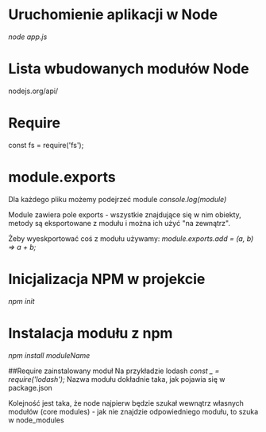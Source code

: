 # Uruchomienie aplikacji w Node
_node app.js_

# Lista wbudowanych modułów Node
nodejs.org/api/

# Require
const fs = require('fs');

# module.exports
Dla każdego pliku możemy podejrzeć module
_console.log(module)_

Module zawiera pole exports - wszystkie znajdujące się w nim obiekty, metody są eksportowane z modułu i można ich użyć "na zewnątrz".

Żeby wyeskportować coś z modułu używamy:
_module.exports.add = (a, b) => a + b;_

# Inicjalizacja NPM w projekcie
_npm init_

# Instalacja modułu z npm
_npm install moduleName_

##Require zainstalowany moduł
Na przykładzie lodash
*const _ = require('lodash');* 
Nazwa modułu dokładnie taka, jak pojawia się w package.json

Kolejność jest taka, że node najpierw będzie szukał wewnątrz własnych modułów (core modules) - jak nie znajdzie odpowiedniego modułu, to szuka w node_modules
